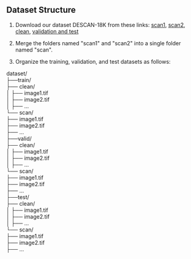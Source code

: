 ## Dataset Structure

1. Download our dataset DESCAN-18K from these links:  [scan1](https://drive.google.com/file/d/1Uanl0NPtVxVOwGb3yzGviopW-j0Gktc6/view?usp=sharing), [scan2](https://drive.google.com/file/d/16DxzIizRdxzrul1T-dgoIzhDn9szFpvK/view?usp=sharing), [clean](https://drive.google.com/file/d/1uB8rFMOjokdYz2ynSPHnxqgqpOAEW707/view?usp=sharing), [validation and test](https://drive.google.com/file/d/12txQIib3ycHcl4f8DscziVtRdN0qZZw1/view?usp=sharing)

2. Merge the folders named "scan1" and "scan2" into a single folder named "scan".

3. Organize the training, validation, and test datasets as follows:

dataset/  
├──train/  
    ├── clean/  
    │   ├── image1.tif  
    │   ├── image2.tif  
    │   ├── ...  
    └── scan/  
        ├── image1.tif  
        ├── image2.tif  
        ├── ...  
├──valid/  
    ├── clean/  
    │   ├── image1.tif  
    │   ├── image2.tif  
    │   ├── ...  
    └── scan/  
        ├── image1.tif  
        ├── image2.tif  
        ├── ...  
├──test/  
    ├── clean/  
    │   ├── image1.tif  
    │   ├── image2.tif  
    │   ├── ...  
    └── scan/  
        ├── image1.tif  
        ├── image2.tif  
        ├── ...  
